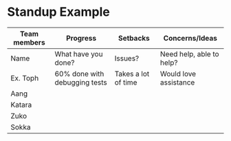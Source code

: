 # Standup Example

| Team members | Progress | Setbacks | Concerns/Ideas |
| --- | --- | --- | ---|
| Name | What have you done? | Issues? | Need help, able to help? |
| Ex. Toph | 60% done with debugging tests | Takes a lot of time | Would love assistance |
| Aang | | | |
| Katara | | | |
| Zuko | | | |
| Sokka | | | |

